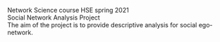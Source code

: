 Network Science course HSE spring 2021  
Social Network Analysis Project  
The aim of the project is to provide descriptive analysis for social ego-network. 
